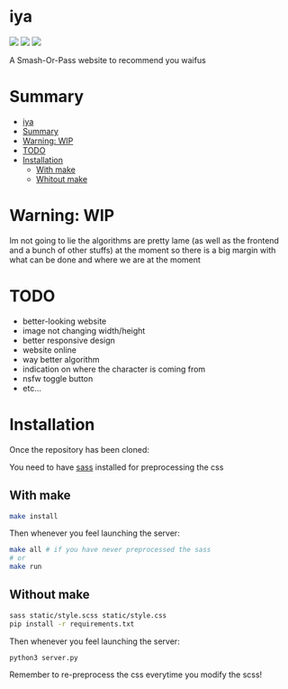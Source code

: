 # iya

<img src="https://img.shields.io/badge/status-under%20developement-9cf"> <img  src="https://img.shields.io/tokei/lines/github/apoleon33/iya"> <img src="https://badgen.net/github/dependabot/apoleon33/iya">

A Smash-Or-Pass website to recommend you waifus

# Summary

- [iya](#iya)
- [Summary](#summary)
- [Warning: WIP](#warning-wip)
- [TODO](#todo)
- [Installation](#installation)
  - [With make](#with-make)
  - [Whitout make](#whitout-make)

# Warning: WIP

Im not going to lie the algorithms are pretty lame (as well as the frontend and a bunch of other stuffs) at the moment so there is a big margin with what can be done and where we are at the moment

# TODO

-  better-looking website
  - image not changing width/height
  -  better responsive design
-  website online
-  way better algorithm
-  indication on where the character is coming from
-  nsfw toggle button
-  etc...

# Installation

Once the repository has been cloned:

You need to have [sass](https://sass-lang.com/install) installed for preprocessing the css

## With make

```sh
make install
```

Then whenever you feel launching the server:

```sh
make all # if you have never preprocessed the sass
# or
make run
```

## Without make

```sh
sass static/style.scss static/style.css
pip install -r requirements.txt
```

Then whenever you feel launching the server:

```sh
python3 server.py
```

Remember to re-preprocess the css everytime you modify the scss!
